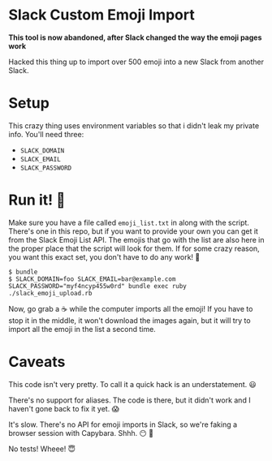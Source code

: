 # Slack Custom Emoji Import

**This tool is now abandoned, after Slack changed the way the emoji pages work**

Hacked this thing up to import over 500 emoji into a new Slack from another Slack.

# Setup
This crazy thing uses environment variables so that i didn't leak my
private info. You'll need three:
 - `SLACK_DOMAIN`
 - `SLACK_EMAIL`
 - `SLACK_PASSWORD`

# Run it! :dash:

Make sure you have a file called `emoji_list.txt` in along with the
script. There's one in this repo, but if you want to provide your own
you can get it from the Slack Emoji List API. The emojis that go
with the list are also here in the proper place that the script will
look for them. If for some crazy reason, you want this exact set, you
don't have to do any work! :metal:

```
$ bundle
$ SLACK_DOMAIN=foo SLACK_EMAIL=bar@example.com SLACK_PASSWORD="myf4ncyp455w0rd" bundle exec ruby ./slack_emoji_upload.rb
```

Now, go grab a :coffee: while the computer imports all the emoji! If you
have to stop it in the middle, it won't download the images again, but
it will try to import all the emoji in the list a second time.


# Caveats

This code isn't very pretty. To call it a quick hack is an understatement. :smiley:

There's no support for aliases. The code is there, but it didn't work and I haven't gone back to fix it yet. :scream:

It's slow. There's no API for emoji imports in Slack, so we're faking a
browser session with Capybara. Shhh. :no_mouth: :see_no_evil:

No tests! Wheee! :innocent:
